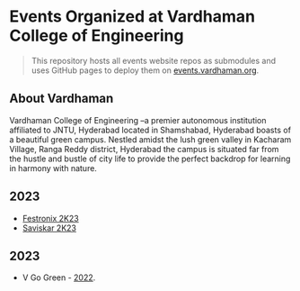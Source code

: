 # Events Organized at Vardhaman College of Engineering

> This repository hosts all events website repos as submodules and uses GitHub pages to deploy them on [events.vardhaman.org](https://events.vardhaman.org/).

## About Vardhaman

Vardhaman College of Engineering –a premier autonomous institution affiliated to JNTU, Hyderabad located in Shamshabad, Hyderabad boasts of a beautiful green campus. Nestled amidst the lush green valley in Kacharam Village, Ranga Reddy district, Hyderabad the campus is situated far from the hustle and bustle of city life to provide the perfect backdrop for learning in harmony with nature.

## 2023
- [Festronix 2K23](https://festronix.in/)
- [Saviskar 2K23](https://saviskar.in/)

## 2023
- V Go Green - [2022](https://events.vardhaman.org/v-gogreen).
